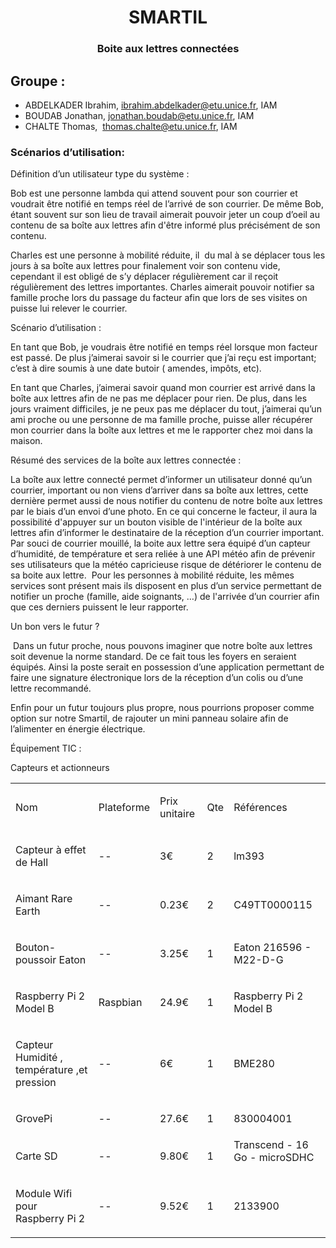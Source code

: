 <html><head><meta content="text/html; charset=UTF-8" http-equiv="content-type">
</head><body class="c31"><p class="c30"><h1 align="center"><span class="c18">S</span><span class="c33">MA</span><span class="c18">RT</span><span class="c19">IL</span></h1></p><p class="c6"><span class="c26 c18"></span></p><p class="c30"><span class="c18 c26"><h3 align="center">Boite aux lettres connect&eacute;es</h3></span></p><h2 class="c32" id="h.7b94xap5rci6"><span class="c25">Groupe :</span></h2><ul class="c9 lst-kix_mucmtfvbrji-0 start"><li class="c8"><span>ABDELKADER Ibrahim, </span><span><a class="c24" href="mailto:ibrahim.abdelkader@esprit.tn">ibrahim.abdelkader@</a></span><span><a class="c24" href="mailto:jonathan.boudab@etu.unice.fr">etu.unice.fr</a></span><span class="c16">, IAM</span></li><li class="c8"><span>BOUDAB Jonathan, </span><span><a class="c24" href="mailto:jonathan.boudab@etu.unice.fr">jonathan.boudab@etu.unice.fr</a></span><span class="c16">, IAM</span></li><li class="c8"><span>CHALTE Thomas, &nbsp;</span><span><a class="c24" href="mailto:thomas.chalte@etu.unice.fr">thomas.chalte@etu.unice.fr</a></span><span class="c16">, IAM</span></li></ul><p class="c14 c12"><span class="c16"></span></p><h3 class="c34" id="h.alqvdeclfucj"><span class="c25">Sc&eacute;narios d&rsquo;utilisation:</span></h3><p class="c15"><span class="c28">D&eacute;finition d&rsquo;un utilisateur type du syst&egrave;me : </span></p><p class="c15"><span class="c0">Bob est une personne lambda qui attend souvent pour son courrier et voudrait &ecirc;tre notifi&eacute; en temps r&eacute;el de l&rsquo;arriv&eacute; de son courrier. De m&ecirc;me Bob, &eacute;tant souvent sur son lieu de travail aimerait pouvoir jeter un coup d&rsquo;oeil au contenu de sa bo&icirc;te aux lettres afin d&#39;&ecirc;tre inform&eacute; plus pr&eacute;cis&eacute;ment de son contenu. </span></p><p class="c15"><span class="c0">Charles est une personne &agrave; mobilit&eacute; r&eacute;duite, il &nbsp;du mal &agrave; se d&eacute;placer tous les jours &agrave; sa bo&icirc;te aux lettres pour finalement voir son contenu vide, cependant il est oblig&eacute; de s&rsquo;y d&eacute;placer r&eacute;guli&egrave;rement car il re&ccedil;oit r&eacute;guli&egrave;rement des lettres importantes. Charles aimerait pouvoir notifier sa famille proche lors du passage du facteur afin que lors de ses visites on puisse lui relever le courrier.</span></p><p class="c15"><span class="c21">Sc&eacute;nario d&rsquo;utilisation :</span></p><p class="c15"><span class="c0">En tant que Bob, je voudrais &ecirc;tre notifi&eacute; en temps r&eacute;el lorsque mon facteur est pass&eacute;. De plus j&rsquo;aimerai savoir si le courrier que j&rsquo;ai re&ccedil;u est important; c&rsquo;est &agrave; dire soumis &agrave; une date butoir ( amendes, imp&ocirc;ts, etc).</span></p><p class="c15"><span class="c0">En tant que Charles, j&rsquo;aimerai savoir quand mon courrier est arriv&eacute; dans la bo&icirc;te aux lettres afin de ne pas me d&eacute;placer pour rien. De plus, dans les jours vraiment difficiles, je ne peux pas me d&eacute;placer du tout, j&rsquo;aimerai qu&rsquo;un ami proche ou une personne de ma famille proche, puisse aller r&eacute;cup&eacute;rer mon courrier dans la bo&icirc;te aux lettres et me le rapporter chez moi dans la maison.</span></p><p class="c15"><span class="c21">R&eacute;sum&eacute; des services de la bo&icirc;te aux lettres connect&eacute;e :</span></p><p class="c15"><span class="c0">La bo&icirc;te aux lettre connect&eacute; permet d&rsquo;informer un utilisateur donn&eacute; qu&rsquo;un courrier, important ou non viens d&rsquo;arriver dans sa bo&icirc;te aux lettres, cette derni&egrave;re permet aussi de nous notifier du contenu de notre bo&icirc;te aux lettres par le biais d&rsquo;un envoi d&rsquo;une photo. En ce qui concerne le facteur, il aura la possibilit&eacute; d&#39;appuyer sur un bouton visible de l&#39;int&eacute;rieur de la bo&icirc;te aux lettres afin d&rsquo;informer le destinataire de la r&eacute;ception d&rsquo;un courrier important. Par souci de courrier mouill&eacute;, la boite aux lettre sera &eacute;quip&eacute; d&rsquo;un capteur d&rsquo;humidit&eacute;, de temp&eacute;rature et sera reli&eacute;e &agrave; une API m&eacute;t&eacute;o afin de pr&eacute;venir ses utilisateurs que la m&eacute;t&eacute;o capricieuse risque de d&eacute;t&eacute;riorer le contenu de sa boite aux lettre. &nbsp;Pour les personnes &agrave; mobilit&eacute; r&eacute;duite, les m&ecirc;mes services sont pr&eacute;sent mais ils disposent en plus d&rsquo;un service permettant de notifier un proche (famille, aide soignants, &hellip;) de l&#39;arriv&eacute;e d&rsquo;un courrier afin que ces derniers puissent le leur rapporter. </span></p><p class="c5"><span class="c21">Un bon vers le futur ?</span></p><p class="c15"><span class="c0">&nbsp;Dans un futur proche, nous pouvons imaginer que notre bo&icirc;te aux lettres soit devenue la norme standard. De ce fait tous les foyers en seraient &eacute;quip&eacute;s. Ainsi la poste serait en possession d&rsquo;une application permettant de faire une signature &eacute;lectronique lors de la r&eacute;ception d&rsquo;un colis ou d&rsquo;une lettre recommand&eacute;.</span></p><p class="c15"><span class="c0">Enfin pour un futur toujours plus propre, nous pourrions proposer comme option sur notre Smartil, de rajouter un mini panneau solaire afin de l&rsquo;alimenter en &eacute;nergie &eacute;lectrique.</span></p><p class="c5"><span class="c25">&Eacute;quipement TIC :</span></p><p class="c5"><span class="c3">Capteurs et actionneurs</span></p><p class="c5 c12"><span class="c3"></span></p><a id="t.c37cfd6dec7f7b6214a7c5d861dbd026ca680e4f"></a><a id="t.0"></a><table class="c13"><tbody><tr class="c2"><td class="c17" colspan="1" rowspan="1"><p class="c1"><span class="c3">Nom</span></p></td><td class="c22" colspan="1" rowspan="1"><p class="c1"><span class="c3">Plateforme</span></p></td><td class="c11" colspan="1" rowspan="1"><p class="c1"><span class="c3">Prix unitaire</span></p></td><td class="c27" colspan="1" rowspan="1"><p class="c1"><span class="c3">Qte</span></p></td><td class="c10" colspan="1" rowspan="1"><p class="c1"><span class="c3">R&eacute;f&eacute;rences</span></p></td></tr><tr class="c2"><td class="c17" colspan="1" rowspan="1"><p class="c1"><span class="c4">Capteur &agrave; effet de Hall</span></p></td><td class="c22" colspan="1" rowspan="1"><p class="c1"><span class="c3">--</span></p></td><td class="c11" colspan="1" rowspan="1"><p class="c1"><span class="c20">3</span><span class="c4">&euro;</span></p></td><td class="c27" colspan="1" rowspan="1"><p class="c1"><span class="c3">2</span></p></td><td class="c10" colspan="1" rowspan="1"><p class="c1"><span class="c3">lm393</span></p></td></tr><tr class="c2"><td class="c17" colspan="1" rowspan="1"><p class="c1"><span class="c7">Aimant Rare Earth</span></p></td><td class="c22" colspan="1" rowspan="1"><p class="c1"><span class="c3">--</span></p></td><td class="c11" colspan="1" rowspan="1"><p class="c1"><span class="c20">0.23</span><span class="c4">&euro;</span></p></td><td class="c27" colspan="1" rowspan="1"><p class="c1"><span class="c3">2</span></p></td><td class="c10" colspan="1" rowspan="1"><p class="c1"><span class="c3">C49TT0000115</span></p></td></tr><tr class="c2"><td class="c17" colspan="1" rowspan="1"><p class="c1"><span class="c7">Bouton-poussoir Eaton</span></p></td><td class="c22" colspan="1" rowspan="1"><p class="c1"><span class="c3">--</span></p></td><td class="c11" colspan="1" rowspan="1"><p class="c1"><span class="c20">3.25</span><span class="c4">&euro;</span></p></td><td class="c27" colspan="1" rowspan="1"><p class="c1"><span class="c3">1</span></p></td><td class="c10" colspan="1" rowspan="1"><p class="c1"><span class="c3">Eaton 216596 - M22-D-G</span></p></td></tr><tr class="c2"><td class="c17" colspan="1" rowspan="1"><p class="c1"><span class="c7">Raspberry Pi 2 Model B</span></p></td><td class="c22" colspan="1" rowspan="1"><p class="c1"><span class="c3">Raspbian</span></p></td><td class="c11" colspan="1" rowspan="1"><p class="c1"><span class="c20">24.9</span><span class="c4">&euro;</span></p></td><td class="c27" colspan="1" rowspan="1"><p class="c1"><span class="c3">1</span></p></td><td class="c10" colspan="1" rowspan="1"><p class="c1"><span class="c3">Raspberry Pi 2 Model B</span></p></td></tr><tr class="c2"><td class="c17" colspan="1" rowspan="1"><p class="c1"><span class="c7">Capteur Humidit&eacute; , temp&eacute;rature ,et pression</span></p></td><td class="c22" colspan="1" rowspan="1"><p class="c1"><span class="c3">--</span></p></td><td class="c11" colspan="1" rowspan="1"><p class="c1"><span class="c20">6</span><span class="c4">&euro;</span></p></td><td class="c27" colspan="1" rowspan="1"><p class="c1"><span class="c3">1</span></p></td><td class="c10" colspan="1" rowspan="1"><p class="c1"><span class="c3">BME280</span></p><p class="c1 c12"><span class="c3"></span></p></td></tr><tr class="c2"><td class="c17" colspan="1" rowspan="1"><p class="c1"><span class="c7">GrovePi</span></p></td><td class="c22" colspan="1" rowspan="1"><p class="c1"><span class="c3">--</span></p></td><td class="c11" colspan="1" rowspan="1"><p class="c1"><span class="c20">27.6</span><span class="c4">&euro;</span></p></td><td class="c27" colspan="1" rowspan="1"><p class="c1"><span class="c3">1</span></p></td><td class="c10" colspan="1" rowspan="1"><p class="c1"><span class="c3">830004001</span></p></td></tr><tr class="c2"><td class="c17" colspan="1" rowspan="1"><p class="c1"><span class="c7">Carte SD </span></p></td><td class="c22" colspan="1" rowspan="1"><p class="c1"><span class="c3">--</span></p></td><td class="c11" colspan="1" rowspan="1"><p class="c1"><span class="c20">9.80</span><span class="c4">&euro;</span></p><p class="c1 c12"><span class="c3"></span></p></td><td class="c27" colspan="1" rowspan="1"><p class="c1"><span class="c3">1</span></p></td><td class="c10" colspan="1" rowspan="1"><span class="c3">Transcend - 16 Go - microSDHC</span><p class="c1 c12"><span class="c3"></span></p></td></tr><tr class="c2"><td class="c17" colspan="1" rowspan="1"><p class="c1"><span class="c7">Module Wifi pour Raspberry Pi 2</span></p></td><td class="c22" colspan="1" rowspan="1"><p class="c1"><span class="c3">--</span></p></td><td class="c11" colspan="1" rowspan="1"><p class="c1"><span class="c20">9.52</span><span class="c4">&euro;</span></p></td><td class="c27" colspan="1" rowspan="1"><p class="c1"><span class="c3">1</span></p></td><td class="c10" colspan="1" rowspan="1"><p class="c1"><span class="c3">2133900</span></p></td></tr></tbody></table><p class="c14 c12"><span class="c26 c35"></span></p><p class="c12 c14"><span class="c16"></span></p></body></html>